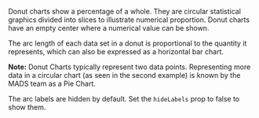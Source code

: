 <div>
  <p>
    Donut charts show a percentage of a whole. They are circular statistical graphics divided into slices to
    illustrate numerical proportion. Donut charts have an empty center where a numerical value can be shown.
  </p>
  <p>
    The arc length of each data set in a donut is proportional to the quantity it represents, which can also
    be expressed as a horizontal bar chart.
  </p>
  <p>
    <strong>Note:</strong> Donut Charts typically represent two data points. Representing more data in a
    circular chart (as seen in the second example) is known by the MADS team as a Pie Chart.
  </p>
  <p>
    The arc labels are hidden by default. Set the <code>hideLabels</code> prop to false to show them.
  </p>
</div>
